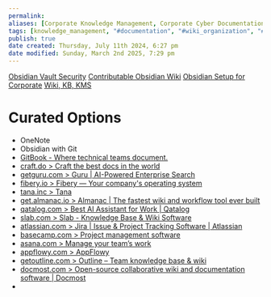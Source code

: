 ```yaml
---
permalink: 
aliases: [Corporate Knowledge Management, Corporate Cyber Documentation, Wiki, KB, KMS]
tags: [knowledge_management, "#documentation", "#wiki_organization", "#cybersecurity", "#knowledge_management", "#obsidian", "#organization-documentation"]
publish: true
date created: Thursday, July 11th 2024, 6:27 pm
date modified: Sunday, March 2nd 2025, 7:29 pm
---
```


[Obsidian Vault Security](../../📁%2009%20-%20My%20Obsidian%20Stack/Obsidian%20Vault%20Security/Obsidian%20Vault%20Security.md)
[Contributable Obsidian Wiki](../../📁%2009%20-%20My%20Obsidian%20Stack/Contributable%20Obsidian%20Wiki/Contributable%20Obsidian%20Wiki.md)
[Obsidian Setup for Corporate](../../📁%2009%20-%20My%20Obsidian%20Stack/Obsidian%20Setup%20for%20Corporate/Obsidian%20Setup%20for%20Corporate.md)
[Wiki, KB, KMS](../../📁%2003%20-%20Curations,%20Stacks/Wiki,%20KB,%20KMS/Wiki,%20KB,%20KMS.md)

# Curated Options

- OneNote
- Obsidian with Git
- [GitBook - Where technical teams document.](https://www.gitbook.com/)
- [craft.do > Craft the best docs in the world](https://www.craft.do/)
- [getguru.com > Guru | AI-Powered Enterprise Search](https://www.getguru.com/)
- [fibery.io > Fibery — Your company's operating system](https://fibery.io/)
- [tana.inc > Tana](https://tana.inc/)
- [get.almanac.io > Almanac | The fastest wiki and workflow tool ever built](https://get.almanac.io/)
- [qatalog.com > Best AI Assistant for Work | Qatalog](https://qatalog.com/)
- [slab.com > Slab - Knowledge Base & Wiki Software](https://slab.com/)
- [atlassian.com > Jira | Issue & Project Tracking Software | Atlassian](https://www.atlassian.com/software/jira)
- [basecamp.com > Project management software](https://basecamp.com/)
- [asana.com > Manage your team’s work](https://asana.com/)
- [appflowy.com > AppFlowy](https://appflowy.com/)
- [getoutline.com > Outline – Team knowledge base & wiki](https://www.getoutline.com/)
- [docmost.com > Open-source collaborative wiki and documentation software | Docmost](https://docmost.com/)
- 